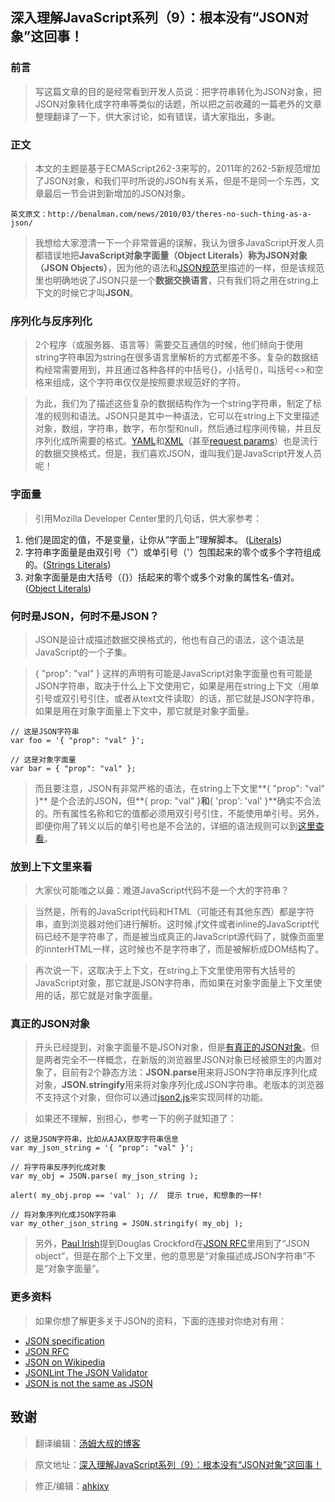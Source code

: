 ## 深入理解JavaScript系列（9）：根本没有“JSON对象”这回事！

### 前言

> 写这篇文章的目的是经常看到开发人员说：把字符串转化为JSON对象，把JSON对象转化成字符串等类似的话题，所以把之前收藏的一篇老外的文章整理翻译了一下，供大家讨论，如有错误，请大家指出，多谢。

### 正文

> 本文的主题是基于ECMAScript262-3来写的，2011年的262-5新规范增加了JSON对象，和我们平时所说的JSON有关系，但是不是同一个东西，文章最后一节会讲到新增加的JSON对象。

	英文原文：http://benalman.com/news/2010/03/theres-no-such-thing-as-a-json/

> 我想给大家澄清一下一个非常普遍的误解，我认为很多JavaScript开发人员都错误地把**JavaScript对象字面量（Object Literals）**称为**JSON对象（JSON Objects）**，因为他的语法和[JSON规范](http://json.org/)里描述的一样，但是该规范里也明确地说了JSON只是一个**数据交换语言**，只有我们将之用在string上下文的时候它才叫**JSON**。

### 序列化与反序列化

> 2个程序（或服务器、语言等）需要交互通信的时候，他们倾向于使用string字符串因为string在很多语言里解析的方式都差不多。复杂的数据结构经常需要用到，并且通过各种各样的中括号{}，小括号()，叫括号<>和空格来组成，这个字符串仅仅是按照要求规范好的字符。

> 为此，我们为了描述这些复杂的数据结构作为一个string字符串，制定了标准的规则和语法。JSON只是其中一种语法，它可以在string上下文里描述对象，数组，字符串，数字，布尔型和null，然后通过程序间传输，并且反序列化成所需要的格式。[YAML](http://en.wikipedia.org/wiki/YAML)和[XML](http://en.wikipedia.org/wiki/XML)（甚至[request params](http://benalman.com/news/2009/12/jquery-14-param-demystified/)）也是流行的数据交换格式，但是，我们喜欢JSON，谁叫我们是JavaScript开发人员呢！

### 字面量

> 引用Mozilla Developer Center里的几句话，供大家参考：

1. 他们是固定的值，不是变量，让你从“字面上”理解脚本。 ([Literals](https://developer.mozilla.org/en/Core_JavaScript_1.5_Guide/Core_Language_Features#Literals))
1. 字符串字面量是由双引号（"）或单引号（'）包围起来的零个或多个字符组成的。([Strings Literals](https://developer.mozilla.org/en/Core_JavaScript_1.5_Guide/Core_Language_Features#String_Literals))
1. 对象字面量是由大括号（{}）括起来的零个或多个对象的属性名-值对。([Object Literals](https://developer.mozilla.org/en/Core_JavaScript_1.5_Guide/Core_Language_Features#Object_Literals))

### 何时是JSON，何时不是JSON？

> JSON是设计成描述数据交换格式的，他也有自己的语法，这个语法是JavaScript的一个子集。

> { "prop": "val" } 这样的声明有可能是JavaScript对象字面量也有可能是JSON字符串，取决于什么上下文使用它，如果是用在string上下文（用单引号或双引号引住，或者从text文件读取）的话，那它就是JSON字符串，如果是用在对象字面量上下文中，那它就是对象字面量。

	// 这是JSON字符串
	var foo = '{ "prop": "val" }';
	 
	// 这是对象字面量
	var bar = { "prop": "val" };

> 而且要注意，JSON有非常严格的语法，在string上下文里**{ "prop": "val" }** 是个合法的JSON，但**{ prop: "val" }**和**{ 'prop': 'val' }**确实不合法的。所有属性名称和它的值都必须用双引号引住，不能使用单引号。另外，即便你用了转义以后的单引号也是不合法的，详细的语法规则可以到[这里查看](http://json.org/)。

### 放到上下文里来看

> 大家伙可能嗤之以鼻：难道JavaScript代码不是一个大的字符串？

> 当然是，所有的JavaScript代码和HTML（可能还有其他东西）都是字符串，直到浏览器对他们进行解析。这时候.jf文件或者inline的JavaScript代码已经不是字符串了，而是被当成真正的JavaScript源代码了，就像页面里的innterHTML一样，这时候也不是字符串了，而是被解析成DOM结构了。

> 再次说一下，这取决于上下文，在string上下文里使用带有大括号的JavaScript对象，那它就是JSON字符串，而如果在对象字面量上下文里使用的话，那它就是对象字面量。

### 真正的JSON对象

> 开头已经提到，对象字面量不是JSON对象，但是[有真正的JSON对象](https://developer.mozilla.org/en/Using_native_JSON)。但是两者完全不一样概念，在新版的浏览器里JSON对象已经被原生的内置对象了，目前有2个静态方法：**JSON.parse**用来将JSON字符串反序列化成对象，**JSON.stringify**用来将对象序列化成JSON字符串。老版本的浏览器不支持这个对象，但你可以通过[json2.js](https://github.com/douglascrockford/JSON-js)来实现同样的功能。

> 如果还不理解，别担心，参考一下的例子就知道了：

	// 这是JSON字符串，比如从AJAX获取字符串信息
	var my_json_string = '{ "prop": "val" }';
	 
	// 将字符串反序列化成对象
	var my_obj = JSON.parse( my_json_string );
	 
	alert( my_obj.prop == 'val' ); //  提示 true, 和想象的一样!
	 
	// 将对象序列化成JSON字符串
	var my_other_json_string = JSON.stringify( my_obj );

> 另外，[Paul Irish](http://paulirish.com/)提到Douglas Crockford在[JSON RFC](http://www.ietf.org/rfc/rfc4627.txt?number=4627)里用到了“JSON object”，但是在那个上下文里，他的意思是“对象描述成JSON字符串”不是“对象字面量”。

### 更多资料

> 如果你想了解更多关于JSON的资料，下面的连接对你绝对有用：

- [JSON specification](http://json.org/)
- [JSON RFC](http://www.ietf.org/rfc/rfc4627.txt?number=4627)
- [JSON on Wikipedia](http://en.wikipedia.org/wiki/JSON)
- [JSONLint The JSON Validator](http://www.jsonlint.com/)
- [JSON is not the same as JSON](http://james.padolsey.com/javascript/json-is-not-the-same-as-json/)

## 致谢

> 翻译编辑：[汤姆大叔的博客](http://www.cnblogs.com/TomXu/ '汤姆大叔的博客')

> 原文地址：[深入理解JavaScript系列（9）：根本没有“JSON对象”这回事！](http://www.cnblogs.com/TomXu/archive/2012/01/11/2311956.html '深入理解JavaScript系列（9）：根本没有“JSON对象”这回事！')

> 修正/编辑：[ahkjxy](https://github.com/ahkjxy/)